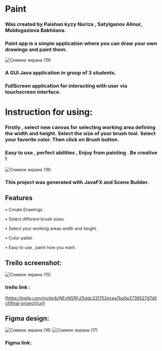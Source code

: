 # Paint
### Was created by Paishan kyzy Nuriza , Satylganov Alinur, Moldogazieva Bakhiiana.

### Paint app is a simple application where you can draw your own drawings and paint them.
![Снимок экрана (19)](https://user-images.githubusercontent.com/73305001/117591517-b2342e00-b156-11eb-966e-fd5629419cc4.png)

### A GUI Java application in group of 3 students.
### FullScreen application for interacting with user via touchscreen interface.

# Instruction for using:

### Firstly , select new canvas for selecting working area defining the width and height. Select the size of your brush tool. Select your favorite color. Then click on Brush button.
### Easy to use , perfect abilities , Enjoy from painting . Be creative !
![Снимок экрана (18)](https://user-images.githubusercontent.com/73305001/117591523-b8c2a580-b156-11eb-9ee7-3e12abe67703.png)



### This project was generated with JavaFX and Scene Builder.

## Features

• Create Drawings .

• Select different brush sizes.

• Select your working areas width and height.

• Color pallet.

• Easy to use , paint how you want

## Trello screenshot:
![Снимок экрана (15)](https://user-images.githubusercontent.com/73305001/117591530-bc562c80-b156-11eb-8099-01b3f5ce6b74.png)

### trello link :

[https://trello.com/invite/b/NEvNSRFJ/5ddc331752ecea7ba5e2736527d7d0cf/final-project](url)

## Figma design:


![Снимок экрана (16)](https://user-images.githubusercontent.com/73305001/117591533-c24c0d80-b156-11eb-8922-7597b6706291.png)
![Снимок экрана (17)](https://user-images.githubusercontent.com/73305001/117591537-c4ae6780-b156-11eb-9e04-09e1bdaeffc7.png)

### Figma link:



